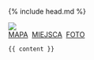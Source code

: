 <!DOCTYPE html PUBLIC "-//W3C//DTD XHTML 1.0 Transitional//EN" "http://www.w3.org/TR/xhtml1/DTD/xhtml1-transitional.dtd">
<html xmlns="http://www.w3.org/1999/xhtml" lang="pl">

 {% include head.md %}

 <body>
  <div id="page">
   <div id="header">
    <div id="headerimg">
     <a href="{{ site.url }}"><img src="/img/mb_full.png" /></a>
    </div>
		<div id="menu">
			<a href="">MAPA</a>&nbsp;
			<a href="">MIEJSCA</a>&nbsp;
			<a href="">FOTO</a>
		</div>
   </div>
   <div id="content">

    {{ content }}

   </div>
 </body>
</html>
